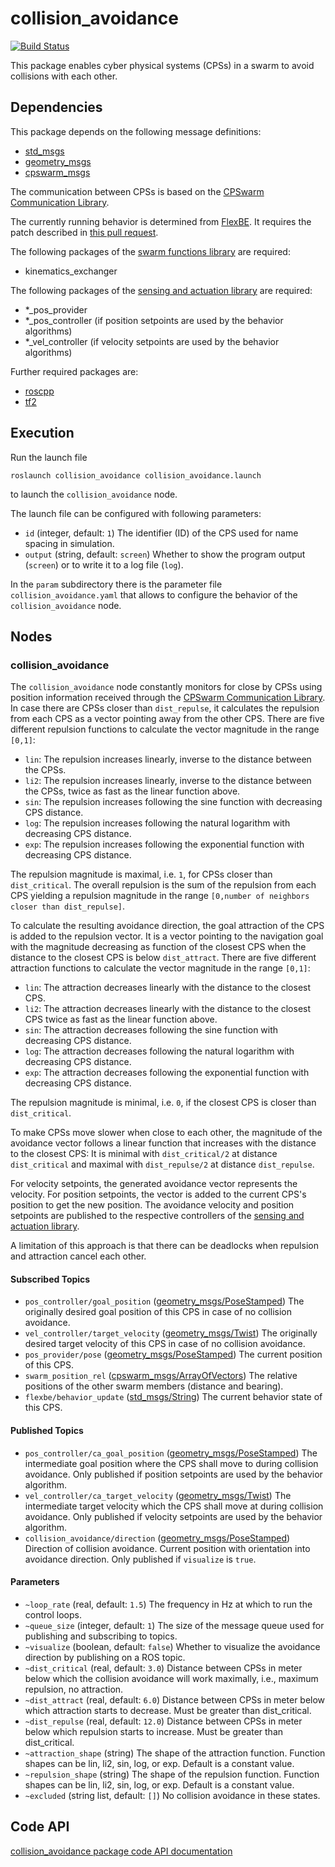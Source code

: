 # collision_avoidance
[![Build Status](http://build.ros.org/buildStatus/icon?job=Ksrc_uX__collision_avoidance__ubuntu_xenial__source)](http://build.ros.org/job/Ksrc_uX__collision_avoidance__ubuntu_xenial__source/)

This package enables cyber physical systems (CPSs) in a swarm to avoid collisions with each other.

## Dependencies
This package depends on the following message definitions:
* [std_msgs](https://wiki.ros.org/std_msgs)
* [geometry_msgs](https://wiki.ros.org/geometry_msgs)
* [cpswarm_msgs](https://cpswarm.github.io/cpswarm_msgs/html/index-msg.html)

The communication between CPSs is based on the [CPSwarm Communication Library](https://github.com/cpswarm/swarmio).

The currently running behavior is determined from [FlexBE](https://wiki.ros.org/flexbe/). It requires the patch described in [this pull request](https://github.com/team-vigir/flexbe_behavior_engine/pull/161).

The following packages of the [swarm functions library](https://github.com/cpswarm/swarm_functions) are required:
* kinematics_exchanger

The following packages of the [sensing and actuation library](https://github.com/cpswarm/sensing_actuation) are required:
* *_pos_provider
* *_pos_controller (if position setpoints are used by the behavior algorithms)
* *_vel_controller (if velocity setpoints are used by the behavior algorithms)

Further required packages are:
* [roscpp](https://wiki.ros.org/roscpp/)
* [tf2](https://wiki.ros.org/tf2/)

## Execution
Run the launch file
```
roslaunch collision_avoidance collision_avoidance.launch
```
to launch the `collision_avoidance` node.

The launch file can be configured with following parameters:
* `id` (integer, default: `1`)
  The identifier (ID) of the CPS used for name spacing in simulation.
* `output` (string, default: `screen`)
  Whether to show the program output (`screen`) or to write it to a log file (`log`).

In the `param` subdirectory there is the parameter file `collision_avoidance.yaml` that allows to configure the behavior of the `collision_avoidance` node.

## Nodes

### collision_avoidance
The `collision_avoidance` node constantly monitors for close by CPSs using position information received through the [CPSwarm Communication Library](https://github.com/cpswarm/swarmio). In case there are CPSs closer than `dist_repulse`, it calculates the repulsion from each CPS as a vector pointing away from the other CPS. There are five different repulsion functions to calculate the vector magnitude in the range `[0,1]`:
* `lin`: The repulsion increases linearly, inverse to the distance between the CPSs.
* `li2`: The repulsion increases linearly, inverse to the distance between the CPSs, twice as fast as the linear function above.
* `sin`: The repulsion increases following the sine function with decreasing CPS distance.
* `log`: The repulsion increases following the natural logarithm with decreasing CPS distance.
* `exp`: The repulsion increases following the exponential function with decreasing CPS distance.

The repulsion magnitude is maximal, i.e. `1`, for CPSs closer than `dist_critical`. The overall repulsion is the sum of the repulsion from each CPS yielding a repulsion magnitude in the range `[0,number of neighbors closer than dist_repulse]`.

To calculate the resulting avoidance direction, the goal attraction of the CPS is added to the repulsion vector. It is a vector pointing to the navigation goal with the magnitude decreasing as function of the closest CPS when the distance to the closest CPS is below `dist_attract`. There are five different attraction functions to calculate the vector magnitude in the range `[0,1]`:
* `lin`: The attraction decreases linearly with the distance to the closest CPS.
* `li2`: The attraction decreases linearly with the distance to the closest CPS twice as fast as the linear function above.
* `sin`: The attraction decreases following the sine function with decreasing CPS distance.
* `log`: The attraction decreases following the natural logarithm with decreasing CPS distance.
* `exp`: The attraction decreases following the exponential function with decreasing CPS distance.

The repulsion magnitude is minimal, i.e. `0`, if the closest CPS is closer than `dist_critical`.

To make CPSs move slower when close to each other, the magnitude of the avoidance vector follows a linear function that increases with the distance to the closest CPS: It is minimal with `dist_critical/2` at distance `dist_critical` and maximal with `dist_repulse/2` at distance `dist_repulse`.

For velocity setpoints, the generated avoidance vector represents the velocity. For position setpoints, the vector is added to the current CPS's position to get the new position. The avoidance velocity and position setpoints are published to the respective controllers of the [sensing and actuation library](https://github.com/cpswarm/sensing_actuation).

A limitation of this approach is that there can be deadlocks when repulsion and attraction cancel each other.

#### Subscribed Topics
* `pos_controller/goal_position` ([geometry_msgs/PoseStamped](https://docs.ros.org/api/geometry_msgs/html/msg/PoseStamped.html))
  The originally desired goal position of this CPS in case of no collision avoidance.
* `vel_controller/target_velocity` ([geometry_msgs/Twist](https://docs.ros.org/api/geometry_msgs/html/msg/Twist.html))
  The originally desired target velocity of this CPS in case of no collision avoidance.
* `pos_provider/pose` ([geometry_msgs/PoseStamped](https://docs.ros.org/api/geometry_msgs/html/msg/PoseStamped.html))
  The current position of this CPS.
* `swarm_position_rel` ([cpswarm_msgs/ArrayOfVectors](https://cpswarm.github.io/cpswarm_msgs/html/msg/ArrayOfVectors.html))
  The relative positions of the other swarm members (distance and bearing).
* `flexbe/behavior_update` ([std_msgs/String](https://docs.ros.org/api/std_msgs/html/msg/String.html))
  The current behavior state of this CPS.

#### Published Topics
* `pos_controller/ca_goal_position` ([geometry_msgs/PoseStamped](http://docs.ros.org/api/geometry_msgs/html/msg/PoseStamped.html))
  The intermediate goal position where the CPS shall move to during collision avoidance. Only published if position setpoints are used by the behavior algorithm.
* `vel_controller/ca_target_velocity` ([geometry_msgs/Twist](http://docs.ros.org/api/geometry_msgs/html/msg/Twist.html))
  The intermediate target velocity which the CPS shall move at during collision avoidance. Only published if velocity setpoints are used by the behavior algorithm.
* `collision_avoidance/direction` ([geometry_msgs/PoseStamped](http://docs.ros.org/api/geometry_msgs/html/msg/PoseStamped.html))
  Direction of collision avoidance. Current position with orientation into avoidance direction. Only published if `visualize` is `true`.

#### Parameters
* `~loop_rate` (real, default: `1.5`)
  The frequency in Hz at which to run the control loops.
* `~queue_size` (integer, default: `1`)
  The size of the message queue used for publishing and subscribing to topics.
* `~visualize` (boolean, default: `false`)
  Whether to visualize the avoidance direction by publishing on a ROS topic.
* `~dist_critical` (real, default: `3.0`)
   Distance between CPSs in meter below which the collision avoidance will work maximally, i.e., maximum repulsion, no attraction.
* `~dist_attract` (real, default: `6.0`)
  Distance between CPSs in meter below which attraction starts to decrease. Must be greater than dist_critical.
* `~dist_repulse` (real, default: `12.0`)
  Distance between CPSs in meter below which repulsion starts to increase. Must be greater than dist_critical.
* `~attraction_shape` (string)
  The shape of the attraction function. Function shapes can be lin, li2, sin, log, or exp. Default is a constant value.
* `~repulsion_shape` (string)
  The shape of the repulsion function. Function shapes can be lin, li2, sin, log, or exp. Default is a constant value.
* `~excluded` (string list, default: `[]`)
  No collision avoidance in these states.

## Code API
[collision_avoidance package code API documentation](https://cpswarm.github.io/swarm_functions/collision_avoidance/docs/html/files.html)
